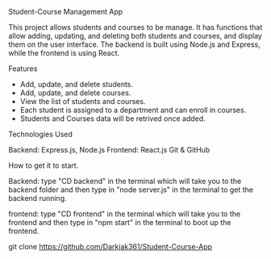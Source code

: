 Student-Course Management App

This project allows students and courses to be manage. It has functions that allow adding, updating, and deleting both students and courses, and display them on the user interface. The backend is built using Node.js and Express, while the frontend is using React.

Features

- Add, update, and delete students.
- Add, update, and delete courses.
- View the list of students and courses.
- Each student is assigned to a department and can enroll in courses.
- Students and Courses data will be retrived once added.

Technologies Used

Backend: Express.js, Node.js
Frontend: React.js
Git & GitHub

How to get it to start.

Backend: type "CD backend" in the terminal which will take you to the backend folder and then type in "node server.js" in the terminal to get the backend running.

frontend: type "CD frontend" in the terminal which will take you to the frontend and then type in "npm start" in the terminal to boot up the frontend.


git clone https://github.com/Darkjak361/Student-Course-App

